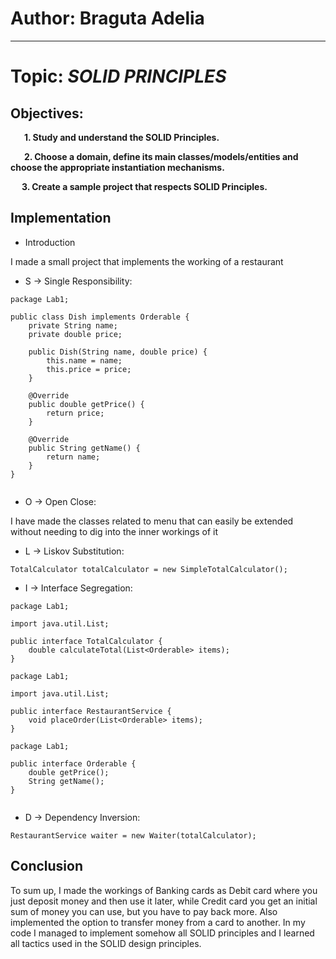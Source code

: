 # Author: Braguta Adelia

----

# Topic: *SOLID PRINCIPLES*
## Objectives:


&ensp; &ensp; __1. Study and understand the SOLID Principles.__

&ensp; &ensp; __2. Choose a domain, define its main classes/models/entities and choose the appropriate instantiation mechanisms.__

&ensp; &ensp;__3. Create a sample project that respects SOLID Principles.__

## Implementation

* Introduction

I made a small project that implements the working of a restaurant



* S -> Single Responsibility:

```
package Lab1;

public class Dish implements Orderable {
    private String name;
    private double price;

    public Dish(String name, double price) {
        this.name = name;
        this.price = price;
    }

    @Override
    public double getPrice() {
        return price;
    }

    @Override
    public String getName() {
        return name;
    }
}


```

* O -> Open Close:

I have made the classes related to menu that can easily be extended without needing to dig into the inner workings of it

* L -> Liskov Substitution:
```
TotalCalculator totalCalculator = new SimpleTotalCalculator();
```

* I -> Interface Segregation:
```
package Lab1;

import java.util.List;

public interface TotalCalculator {
    double calculateTotal(List<Orderable> items);
}

package Lab1;

import java.util.List;

public interface RestaurantService {
    void placeOrder(List<Orderable> items);
}

package Lab1;

public interface Orderable {
    double getPrice();
    String getName();
}


```

* D -> Dependency Inversion:
```
RestaurantService waiter = new Waiter(totalCalculator);

```

## Conclusion
To sum up, I made the workings of Banking cards as Debit card where you just deposit money and then use it later, while
Credit card you get an initial sum of money you can use, but you have to pay back more. Also implemented the option to
transfer money from a card to another.
In my code I managed to implement somehow all SOLID principles and I learned all tactics used in the SOLID design principles.